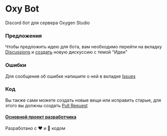 # Oxy Bot

Discord бот для сервера Oxygen Studio

### Предложения
Чтобы предложить идею для бота, вам необходимо перейти на вкладку [Discussions](https://github.com/ustokan/oxy-bot/discussions) и [создать](https://github.com/ustokan/oxy-bot/discussions/new) новую дискуссию с темой "Идеи"

### Ошибки
Для сообщения об ошибке напишите о ней в вкладке [Issues](https://github.com/ustokan/oxy-bot/issues)

### Код
Вы также сами можете создать новые вещи или исправить старые, для этого вы должны создать [Pull Request](https://github.com/ustokan/oxy-bot/pulls)

#### [**Основной проект разработчика**](https://aqua.ondiscord.ru/)

Разработано с ❤️ и 💩 кодом